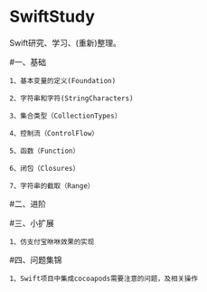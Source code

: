 # SwiftStudy
Swift研究、学习、(重新)整理。

#一、基础

    1、基本变量的定义(Foundation)

    2、字符串和字符(StringCharacters)

    3、集合类型（CollectionTypes）

    4、控制流（ControlFlow）

    5、函数（Function）

    6、闭包（Closures）

    7、字符串的截取（Range）



    
#二、进阶
    




#三、小扩展

    1、仿支付宝咻咻效果的实现
    



#四、问题集锦  

    1、Swift项目中集成cocoapods需要注意的问题，及相关操作
